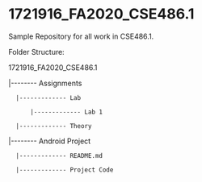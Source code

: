# 1721916_FA2020_CSE486.1
Sample Repository for all work in CSE486.1.


Folder Structure:

1721916_FA2020_CSE486.1

  |-------- Assignments

      |------------- Lab

          |------------- Lab 1
              
      |------------- Theory
                      
  |-------- Android Project
  
      |------------- README.md
              
      |------------- Project Code
              
                              
  
              
